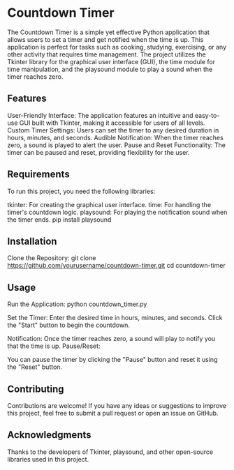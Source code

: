 # Countdown Timer
 
The Countdown Timer is a simple yet effective Python application that allows users to set a timer and get notified when the time is up. This application is perfect for tasks such as cooking, studying, exercising, or any other activity that requires time management. The project utilizes the Tkinter library for the graphical user interface (GUI), the time module for time manipulation, and the playsound module to play a sound when the timer reaches zero.

## Features
User-Friendly Interface: The application features an intuitive and easy-to-use GUI built with Tkinter, making it accessible for users of all levels.
Custom Timer Settings: Users can set the timer to any desired duration in hours, minutes, and seconds.
Audible Notification: When the timer reaches zero, a sound is played to alert the user.
Pause and Reset Functionality: The timer can be paused and reset, providing flexibility for the user.

## Requirements
To run this project, you need the following libraries:

tkinter: For creating the graphical user interface.
time: For handling the timer's countdown logic.
playsound: For playing the notification sound when the timer ends.
pip install playsound

## Installation
Clone the Repository:
git clone https://github.com/yourusername/countdown-timer.git
cd countdown-timer

## Usage
Run the Application:
python countdown_timer.py

Set the Timer:
Enter the desired time in hours, minutes, and seconds.
Click the "Start" button to begin the countdown.

Notification:
Once the timer reaches zero, a sound will play to notify you that the time is up.
Pause/Reset:

You can pause the timer by clicking the "Pause" button and reset it using the "Reset" button.

## Contributing
Contributions are welcome! If you have any ideas or suggestions to improve this project, feel free to submit a pull request or open an issue on GitHub.

## Acknowledgments
Thanks to the developers of Tkinter, playsound, and other open-source libraries used in this project.